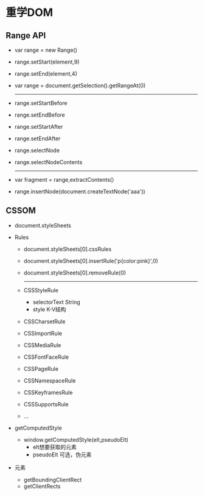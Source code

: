 <!-- # 每周总结可以写在这里 -->
# 重学DOM

## Range API
- var range = new Range()
- range.setStart(element,9)
- range.setEnd(element,4)
- var range = document.getSelection().getRangeAt(0)

    ---
- range.setStartBefore
- range.setEndBefore
- range.setStartAfter
- range.setEndAfter
- range.selectNode
- range.selectNodeContents

    ---
- var fragment = range,extractContents()
- range.insertNode(document.createTextNode('aaa'))

## CSSOM
- document.styleSheets

- Rules
    - document.styleSheets[0].cssRules
    - document.styleSheets[0].insertRule('p{color:pink}',0)
    - document.styleSheets[0].removeRule(0)

        ---
    - CSSStyleRule
        - selectorText String
        - style K-V结构

    - CSSCharsetRule
    - CSSImportRule
    - CSSMediaRule
    - CSSFontFaceRule
    - CSSPageRule
    - CSSNamespaceRule
    - CSSKeyframesRule
    - CSSSupportsRule
    - ...

- getComputedStyle
    - window.getComputedStyle(elt,pseudoElt)
        - elt想要获取的元素
        - pseudoElt 可选，伪元素

- 元素
    - getBoundingClientRect
    - getClientRects

